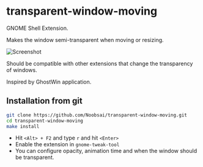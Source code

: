 # transparent-window-moving
GNOME Shell Extension. 

Makes the window semi-transparent when moving or resizing.

![Screenshot](https://raw.githubusercontent.com/Noobsai/transparent-window-moving/master/screenshot.png)

Should be compatible with other extensions that change the transparency of windows.

Inspired by GhostWin application.

## Installation from git
```bash
git clone https://github.com/Noobsai/transparent-window-moving.git
cd transparent-window-moving
make install
```
* Hit ```<Alt> + F2``` and type ```r``` and hit ```<Enter>```
* Enable the extension in ```gnome-tweak-tool```
* You can configure opacity, animation time and when the window should be transparent. 